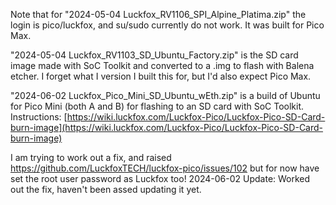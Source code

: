 Note that for "2024-05-04 Luckfox_RV1106_SPI_Alpine_Platima.zip" the login is pico/luckfox, and su/sudo currently do not work. It was built for Pico Max.

"2024-05-04 Luckfox_RV1103_SD_Ubuntu_Factory.zip" is the SD card image made with SoC Toolkit and converted to a .img to flash with Balena etcher. I forget what I version I built this for, but I'd also expect Pico Max.

"2024-06-02 Luckfox_Pico_Mini_SD_Ubuntu_wEth.zip" is a build of Ubuntu for Pico Mini (both A and B) for flashing to an SD card with SoC Toolkit. Instructions: [https://wiki.luckfox.com/Luckfox-Pico/Luckfox-Pico-SD-Card-burn-image](https://wiki.luckfox.com/Luckfox-Pico/Luckfox-Pico-SD-Card-burn-image)

I am trying to work out a fix, and raised https://github.com/LuckfoxTECH/luckfox-pico/issues/102 but for now have set the root user password as Luckfox too! 2024-06-02 Update: Worked out the fix, haven't been assed updating it yet.
